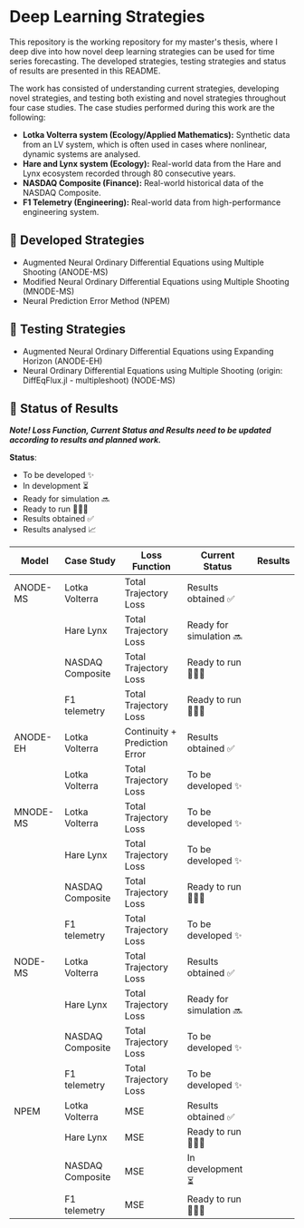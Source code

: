 # Deep Learning Strategies
This repository is the working repository for my master's thesis, where I deep dive into how novel deep learning strategies can be used for time series forecasting. The developed strategies, testing strategies and status of results are presented in this README. 

The work has consisted of understanding current strategies, developing novel strategies, and testing both existing and novel strategies throughout four case studies. The case studies performed during this work are the following:
- **Lotka Volterra system (Ecology/Applied Mathematics):** Synthetic data from an LV system, which is often used in cases where nonlinear, dynamic systems are analysed.
- **Hare and Lynx system (Ecology):** Real-world data from the Hare and Lynx ecosystem recorded through 80 consecutive years.
- **NASDAQ Composite (Finance):** Real-world historical data of the NASDAQ Composite.
- **F1 Telemetry (Engineering):** Real-world data from high-performance engineering system. 

## 🚀 Developed Strategies
- Augmented Neural Ordinary Differential Equations using Multiple Shooting (ANODE-MS)
- Modified Neural Ordinary Differential Equations using Multiple Shooting (MNODE-MS)
- Neural Prediction Error Method (NPEM)

## 🧐 Testing Strategies
- Augmented Neural Ordinary Differential Equations using Expanding Horizon (ANODE-EH)
- Neural Ordinary Differential Equations using Multiple Shooting (origin: DiffEqFlux.jl - multipleshoot) (NODE-MS)

## 📝 Status of Results
_**Note! Loss Function, Current Status and Results need to be updated according to results and planned work.**_

**Status**:
- To be developed ✨
- In development ⏳
- Ready for simulation 🔜
- Ready to run 🏃🏼‍♀️
- Results obtained ✅
- Results analysed 📈

| Model | Case Study | Loss Function | Current Status | Results |
|----------|----------|----------|----------|----------|
|ANODE-MS | Lotka Volterra | Total Trajectory Loss | Results obtained ✅ | |
|         | Hare Lynx      | Total Trajectory Loss | Ready for simulation 🔜 | |
|         | NASDAQ Composite      | Total Trajectory Loss | Ready to run 🏃🏼‍♀️ | |
|         | F1 telemetry      | Total Trajectory Loss | Ready to run 🏃🏼‍♀️ | |
|ANODE-EH | Lotka Volterra | Continuity + Prediction Error | Results obtained ✅ | |
|         | Lotka Volterra | Total Trajectory Loss | To be developed ✨ | |
|MNODE-MS  | Lotka Volterra | Total Trajectory Loss   | To be developed ✨ | |
|         | Hare Lynx      | Total Trajectory Loss | To be developed ✨ | |
|         | NASDAQ Composite      | Total Trajectory Loss | Ready to run 🏃🏼‍♀️ | |
|         | F1 telemetry      | Total Trajectory Loss | To be developed ✨ | |
|NODE-MS  | Lotka Volterra |  Total Trajectory Loss  | Results obtained ✅ | |
|         | Hare Lynx      | Total Trajectory Loss |  Ready for simulation 🔜 | |
|         | NASDAQ Composite      | Total Trajectory Loss | To be developed ✨ | |
|         | F1 telemetry      | Total Trajectory Loss | To be developed ✨ | |
|NPEM      | Lotka Volterra | MSE  | Results obtained ✅ | |
|         | Hare Lynx      | MSE  | Ready to run 🏃🏼‍♀️| |
|         | NASDAQ Composite      | MSE | In development ⏳ | |
|         | F1 telemetry      | MSE | Ready to run 🏃🏼‍♀️| |
